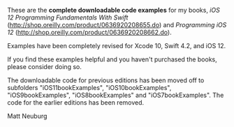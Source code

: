 
These are the **complete downloadable code examples** for my books, _iOS 12 Programming Fundamentals With Swift_ (<http://shop.oreilly.com/product/0636920208655.do>) and _Programming iOS 12_ (<http://shop.oreilly.com/product/0636920208662.do>).

Examples have been completely revised for Xcode 10, Swift 4.2, and iOS 12.

If you find these examples helpful and you haven't purchased the books, please consider doing so.

The downloadable code for previous editions has been moved off to subfolders "iOS11bookExamples", "iOS10bookExamples", "iOS9bookExamples", "iOS8bookExamples" and "iOS7bookExamples". The code for the earlier editions has been removed.

Matt Neuburg

